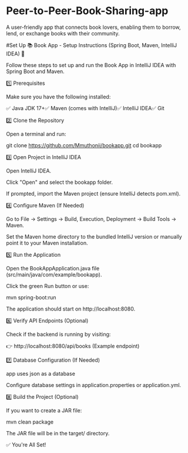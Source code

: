 # Peer-to-Peer-Book-Sharing-app
A user-friendly app that connects book lovers, enabling them to borrow, lend, or exchange books with their community. 

#Set Up
📚 Book App - Setup Instructions (Spring Boot, Maven, IntelliJ IDEA) 🚀

Follow these steps to set up and run the Book App in IntelliJ IDEA with Spring Boot and Maven.

1️⃣ Prerequisites

Make sure you have the following installed:

✅ Java JDK 17+✅ Maven (comes with IntelliJ)✅ IntelliJ IDEA✅ Git

2️⃣ Clone the Repository

Open a terminal and run:

git clone https://github.com/Mmuthonii/bookapp.git
cd bookapp

3️⃣ Open Project in IntelliJ IDEA

Open IntelliJ IDEA.

Click "Open" and select the bookapp folder.

If prompted, import the Maven project (ensure IntelliJ detects pom.xml).

4️⃣ Configure Maven (If Needed)

Go to File → Settings → Build, Execution, Deployment → Build Tools → Maven.

Set the Maven home directory to the bundled IntelliJ version or manually point it to your Maven installation.

5️⃣ Run the Application

Open the BookAppApplication.java file (src/main/java/com/example/bookapp).

Click the green Run button or use:

mvn spring-boot:run

The application should start on http://localhost:8080.

6️⃣ Verify API Endpoints (Optional)

Check if the backend is running by visiting:

👉 http://localhost:8080/api/books (Example endpoint)

7️⃣ Database Configuration (If Needed)

app uses json as a database

Configure database settings in application.properties or application.yml.



8️⃣ Build the Project (Optional)

If you want to create a JAR file:

mvn clean package

The JAR file will be in the target/ directory.

✅ You're All Set!

